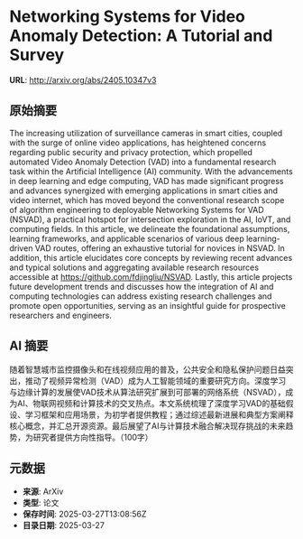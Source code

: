 # Networking Systems for Video Anomaly Detection: A Tutorial and Survey

**URL**: http://arxiv.org/abs/2405.10347v3

## 原始摘要

The increasing utilization of surveillance cameras in smart cities, coupled
with the surge of online video applications, has heightened concerns regarding
public security and privacy protection, which propelled automated Video Anomaly
Detection (VAD) into a fundamental research task within the Artificial
Intelligence (AI) community. With the advancements in deep learning and edge
computing, VAD has made significant progress and advances synergized with
emerging applications in smart cities and video internet, which has moved
beyond the conventional research scope of algorithm engineering to deployable
Networking Systems for VAD (NSVAD), a practical hotspot for intersection
exploration in the AI, IoVT, and computing fields. In this article, we
delineate the foundational assumptions, learning frameworks, and applicable
scenarios of various deep learning-driven VAD routes, offering an exhaustive
tutorial for novices in NSVAD. In addition, this article elucidates core
concepts by reviewing recent advances and typical solutions and aggregating
available research resources accessible at https://github.com/fdjingliu/NSVAD.
Lastly, this article projects future development trends and discusses how the
integration of AI and computing technologies can address existing research
challenges and promote open opportunities, serving as an insightful guide for
prospective researchers and engineers.


## AI 摘要

随着智慧城市监控摄像头和在线视频应用的普及，公共安全和隐私保护问题日益突出，推动了视频异常检测（VAD）成为人工智能领域的重要研究方向。深度学习与边缘计算的发展使VAD技术从算法研究扩展到可部署的网络系统（NSVAD），成为AI、物联网视频和计算技术的交叉热点。本文系统梳理了深度学习VAD的基础假设、学习框架和应用场景，为初学者提供教程；通过综述最新进展和典型方案阐释核心概念，并汇总开源资源。最后展望了AI与计算技术融合解决现存挑战的未来趋势，为研究者提供方向性指导。（100字）

## 元数据

- **来源**: ArXiv
- **类型**: 论文
- **保存时间**: 2025-03-27T13:08:56Z
- **目录日期**: 2025-03-27
